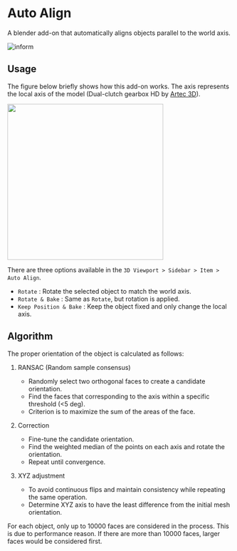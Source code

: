 # Auto Align


A blender add-on that automatically aligns objects parallel to the world axis.

![inform](https://user-images.githubusercontent.com/49553394/167562850-3d33a7bc-5613-444d-a69c-d27a0e06b169.gif)

## Usage

The figure below briefly shows how this add-on works. The axis represents the local axis of the model (Dual-clutch gearbox HD by [Artec 3D](https://www.artec3d.com/3d-models/dual-clutch-gearbox-hd)).

<img src="https://user-images.githubusercontent.com/49553394/167296309-6ee7b458-dd90-46a1-b57d-1fd521bc70f5.png" width="350" height="350">

There are three options available in the `3D Viewport > Sidebar > Item > Auto Align`.

* `Rotate` : Rotate the selected object to match the world axis.
* `Rotate & Bake` : Same as `Rotate`, but rotation is applied.
* `Keep Position & Bake` : Keep the object fixed and only change the local axis.

## Algorithm

The proper orientation of the object is calculated as follows:

1. RANSAC (Random sample consensus)
   * Randomly select two orthogonal faces to create a candidate orientation. 
   * Find the faces that corresponding to the axis within a specific threshold (<5 deg).
   * Criterion is to maximize the sum of the areas of the face.

2. Correction
   * Fine-tune the candidate orientation.
   * Find the weighted median of the points on each axis and rotate the orientation.
   * Repeat until convergence.

3. XYZ adjustment
   * To avoid continuous flips and maintain consistency while repeating the same operation.
   * Determine XYZ axis to have the least difference from the initial mesh orientation.

For each object, only up to 10000 faces are considered in the process. This is due to performance reason. If there are more than 10000 faces, larger faces would be considered first.
